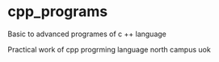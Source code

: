 # cpp_programs
Basic to advanced programes of c ++ language

Practical work of cpp progrming language north campus uok
